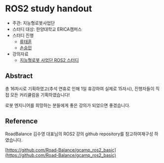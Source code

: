 # ROS2 study handout

- 주관: 지능형로봇사업단
- 스터디 대상: 한양대학교 ERICA캠퍼스
- 스터디 진행
  - [류태훈](https://github.com/taehun-ryu)
  - [손승민](https://github.com/seungmin-son)
- 강의자료
  - [지능형로봇 사업단 ROS2 스터디](https://maddening-pisces-ce1.notion.site/ROS2-fcef348f466f40a8869046262d710e68?pvs=4)
 
## Abstract
총 16차시로 기획하였고(추석 연휴로 인해 1일 휴강하여 실제로 15자시), 진행자들이 직접 모든 커리큘럼을 기획하였습니다!

로봇 엔지니어를 희망하는 분들에게 좋은 강의가 되었으면 좋겠습니다.
 
## Reference

RoadBalance 김수영 대표님의 ROS2 강의 github repository를 참고하여재구성 하였습니다.

[https://github.com/Road-Balance/gcamp_ros2_basic](https://github.com/Road-Balance/gcamp_ros2_basic)
